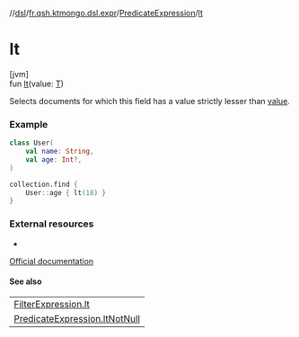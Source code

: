 //[dsl](../../../index.md)/[fr.qsh.ktmongo.dsl.expr](../index.md)/[PredicateExpression](index.md)/[lt](lt.md)

# lt

[jvm]\
fun [lt](lt.md)(value: [T](index.md))

Selects documents for which this field has a value strictly lesser than [value](lt.md).

### Example

```kotlin
class User(
    val name: String,
    val age: Int?,
)

collection.find {
    User::age { lt(18) }
}
```

### External resources

-
[Official documentation](https://www.mongodb.com/docs/manual/reference/operator/query/lt/)

#### See also

|                                                    |
|----------------------------------------------------|
| [FilterExpression.lt](../-filter-expression/lt.md) |
| [PredicateExpression.ltNotNull](lt-not-null.md)    |
